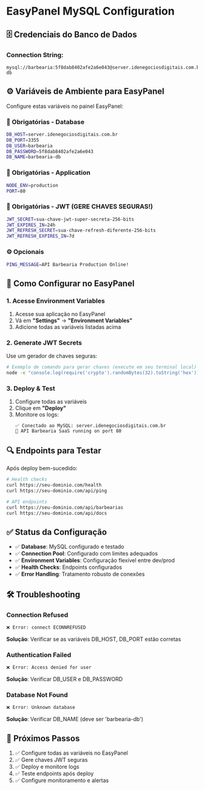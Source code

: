 # EasyPanel MySQL Configuration

## 🗄️ Credenciais do Banco de Dados

### Connection String:

```
mysql://barbearia:5f8dab8402afe2a6e043@server.idenegociosdigitais.com.br:3355/barbearia-db
```

## ⚙️ Variáveis de Ambiente para EasyPanel

Configure estas variáveis no painel EasyPanel:

### **🔐 Obrigatórias - Database**

```bash
DB_HOST=server.idenegociosdigitais.com.br
DB_PORT=3355
DB_USER=barbearia
DB_PASSWORD=5f8dab8402afe2a6e043
DB_NAME=barbearia-db
```

### **🔐 Obrigatórias - Application**

```bash
NODE_ENV=production
PORT=80
```

### **🔐 Obrigatórias - JWT (GERE CHAVES SEGURAS!)**

```bash
JWT_SECRET=sua-chave-jwt-super-secreta-256-bits
JWT_EXPIRES_IN=24h
JWT_REFRESH_SECRET=sua-chave-refresh-diferente-256-bits
JWT_REFRESH_EXPIRES_IN=7d
```

### **⚙️ Opcionais**

```bash
PING_MESSAGE=API Barbearia Production Online!
```

## 🚀 Como Configurar no EasyPanel

### 1. Acesse Environment Variables

1. Acesse sua aplicação no EasyPanel
2. Vá em **"Settings"** → **"Environment Variables"**
3. Adicione todas as variáveis listadas acima

### 2. Generate JWT Secrets

Use um gerador de chaves seguras:

```bash
# Exemplo de comando para gerar chaves (execute em seu terminal local)
node -e "console.log(require('crypto').randomBytes(32).toString('hex'))"
```

### 3. Deploy & Test

1. Configure todas as variáveis
2. Clique em **"Deploy"**
3. Monitore os logs:
   ```
   ✅ Conectado ao MySQL: server.idenegociosdigitais.com.br
   🚀 API Barbearia SaaS running on port 80
   ```

## 🔍 Endpoints para Testar

Após deploy bem-sucedido:

```bash
# Health checks
curl https://seu-dominio.com/health
curl https://seu-dominio.com/api/ping

# API endpoints
curl https://seu-dominio.com/api/barbearias
curl https://seu-dominio.com/api/docs
```

## ✅ Status da Configuração

- ✅ **Database**: MySQL configurado e testado
- ✅ **Connection Pool**: Configurado com limites adequados
- ✅ **Environment Variables**: Configuração flexível entre dev/prod
- ✅ **Health Checks**: Endpoints configurados
- ✅ **Error Handling**: Tratamento robusto de conexões

## 🛠️ Troubleshooting

### Connection Refused

```bash
❌ Error: connect ECONNREFUSED
```

**Solução**: Verificar se as variáveis DB_HOST, DB_PORT estão corretas

### Authentication Failed

```bash
❌ Error: Access denied for user
```

**Solução**: Verificar DB_USER e DB_PASSWORD

### Database Not Found

```bash
❌ Error: Unknown database
```

**Solução**: Verificar DB_NAME (deve ser 'barbearia-db')

## 🎯 Próximos Passos

1. ✅ Configure todas as variáveis no EasyPanel
2. ✅ Gere chaves JWT seguras
3. ✅ Deploy e monitore logs
4. ✅ Teste endpoints após deploy
5. ✅ Configure monitoramento e alertas
